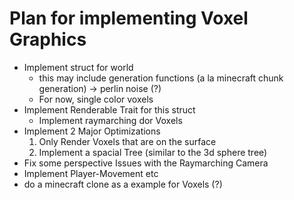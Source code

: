 # Plan for implementing Voxel Graphics

- Implement struct for world
    - this may include generation functions (a la minecraft chunk generation) -> perlin noise (?)
    - For now, single color voxels
- Implement Renderable Trait for this struct
  - Implement raymarching dor Voxels
- Implement 2 Major Optimizations
  1. Only Render Voxels that are on the surface
  2. Implement a spacial Tree (similar to the 3d sphere tree)
- Fix some perspective Issues with the Raymarching Camera
- Implement Player-Movement etc
- do a minecraft clone as a example for Voxels (?)
